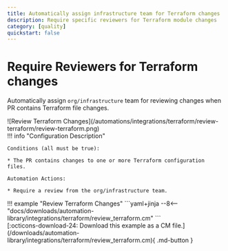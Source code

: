 ```yaml
---
title: Automatically assign infrastructure team for Terraform changes
description: Require specific reviewers for Terraform module changes
category: [quality]
quickstart: false
---
```


# Require Reviewers for Terraform changes
Automatically assign `org/infrastructure` team for reviewing changes when PR contains Terraform file changes.

<div class="automationImage" markdown="1">
![Review Terraform Changes](/automations/integrations/terraform/review-terraform/review-terraform.png)
</div>
<div class="automationDescription" markdown="1">
!!! info "Configuration Description"

    Conditions (all must be true):

    * The PR contains changes to one or more Terraform configuration files.

    Automation Actions:

    * Require a review from the org/infrastructure team.

</div>
<div class="automationExample" markdown="1">
!!! example "Review Terraform Changes"
    ```yaml+jinja
    --8<-- "docs/downloads/automation-library/integrations/terraform/review_terraform.cm"
    ```
    <div class="result" markdown>
      <span>
      [:octicons-download-24: Download this example as a CM file.](/downloads/automation-library/integrations/terraform/review_terraform.cm){ .md-button }
      </span>
    </div>
</div>
